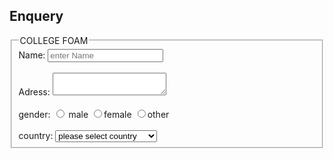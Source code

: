 <!DOCTYPE html>
<html lang="en">
<head>
    <meta charset="UTF-8">
    <meta name="viewport" content="width=device-width, initial-scale=1.0">
    <title>FOAM</title>
</head>
<body>
    <h2>Enquery</h2>
    <form>
        <fieldset>
            <legend> COLLEGE FOAM </legend>
        Name: <input type="text" name="name" value="" 
        placeholder="enter Name"> 
        <br/>
        <br/>
        Adress: <textarea name="Adress"></textarea>
        <br/>
        <br/>
        gender: 
        <input type="radio" value="m" name="gender"/> male 
        <input type="radio" value="f" name="gender"/>female 
        <input type="radio" value="o" name="gender"/>other
        <br/>
        <br/>
        country:
        <select>
            <optgroup label="asia">
                <option>please select country</option>
            <option value="india">india</option>
            <option value="india">india</option>

            </optgroup>
            
            <option value="usa">india</option>
        </select>
        <br/>
        <br/>
        hobbies:
        <input type="checkbox" name="">dancing
        <input type="checkbox" name="">singing
        <br/>
        <br/>
        image:
        <input type="file" name="image"/>
        <input type="submit" value="send"/>
        <input type="reset" value="reset"/>
    </fieldset>

    </form>
</body>
</html>

